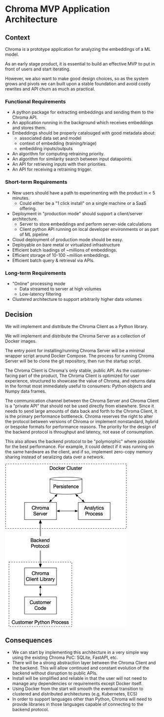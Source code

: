 # Chroma MVP Application Architecture

## Context

Chroma is a prototype application for analyzing the embeddings of a ML model.

As an early stage product, it is essential to build an effective MVP
to put in front of users and start iterating.

However, we also want to make good design choices, so as the system
grows and pivots we can built upon a stable foundation and avoid
costly rewrites and API churn as much as practical.

### Functional Requirements

- A python package for extracting embeddings and sending them to the Chroma API.
- An application running in the background which receives embeddings and stores them.
- Embeddings should be properly catalouged with good metadata about:
  - associated data set and model
  - context of embedding (training/triage)
  - embedding inputs/outputs
- An algorithm for computing retraining priority.
- An algorithm for similarity search between input datapoints.
- An API for retrieving inputs with their priorities.
- An API for receiving a retraining trigger.

### Short-term Requirements

- New users should have a path to experimenting with the product in < 5 minutes.
  - Could either be a "1 click install" on a single machine or a SaaS offering.
- Deployment in "production mode" should support a client/server architecture.
  - Server to store embeddings and perform server-side calculations
  - Client python API running on local developer environments or as part of ML pipeline
- Cloud deployment of production mode should be easy.
- Deployable on bare metal or virtualized infrastructure
- Efficient batch loadings of ~millions of embeddings.
- Efficient storage of 10-100 ~million embeddings.
- Efficient batch query & retrieval via APIs.

### Long-term Requirements

- "Online" processing mode
  - Data streamed to server at high volumes
  - Low-latency filtering
- Clustered architecture to support arbitrarily higher data volumes

## Decision

We will implement and distribute the Chroma Client as a Python library.

We will implement and distribute the Chroma Server as a collection of Docker images.

The entry point for installing/running Chroma Server will be a minimal
wrapper script around Docker Compose. The process for running Chroma
Server will be to clone the git repository, then run the startup
script.

The Chroma Client is Chroma's only stable, public API. As the
customer-facing part of the product, The Chroma Client is optimized
for user experience, structured to showcase the value of Chroma, and
returns data in the format most immediately useful to consumers:
Python objects and Numpy data frames.

The communication channel between the Chroma Server and Chroma Client
is a "private API" that should not be used directly from
elsewhere. Since it needs to send large amounts of data back and forth
to the Chroma Client, it is the primary performance bottleneck. Chroma
reserves the right to alter the protocol between versions of Chroma or
implement nonstandard, hybrid or bespoke formats for performance
reasons. The priority for the design of the backend protocol
is throughput and latency, not ease of consumption.

This also allows the backend protocol to be "polymorphic" where
possible for the best performance. For example, it could detect if it
was running on the same hardware as the client, and if so, implement
zero-copy memory sharing instead of seralizing data over a network.


![MVP Architecture Diagram](2022-10-10-mvp-architecture/diagram.png "MVP Architecture")

## Consequences

- We can start by implementing this architecture in a very simple way
  using the existing Chroma PoC: SQLite, FastAPI, etc.
- There will be a strong abstraction layer between the Chroma Client
  and the backend. This will allow continued and constant evolution of
  the backend without disruption to public APIs.
- Install will be simplified and reliable in that the user will not
  need to manage any dependencies or requirements except Docker
  itself.
- Using Docker from the start will smooth the eventual transition to
  clustered and distributed architectures (e.g, Kubernetes, ECS)
- In order to support languages other than Python, Chroma will need to
  provide libraries in those languages capable of connecting to the
  backend protocol.
